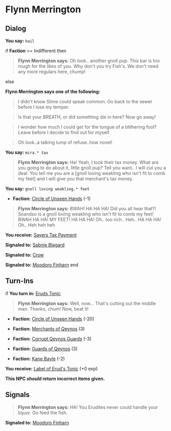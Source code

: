 # Flynn Merrington
## Dialog

**You say:** `hail`



if **Faction** >= Indifferent then




>**Flynn Merrington says:** Oh look.. another gnoll pup. This bar is too rough for the likes of you. Why don't you try Fish's. We don't need any more regulars here, chump!


else



**Flynn Merrington says one of the following:**

>I didn't know Slime could speak common.  Go back to the sewer before I lose my temper.

>Is that your BREATH, or did something die in here?  Now go away!

>I wonder how much I could get for the tongue of a blithering fool?  Leave before I decide to find out for myself.

>Oh look..a talking lump of refuse..how novel!


**You say:** `mira.* tax`



>**Flynn Merrington says:** Ha! Yeah, I took their tax money. What are you going to do about it, little gnoll pup? Tell you want.. I will cut you a deal. You tell me you are a [gnoll loving weakling who isn't fit to comb my feet] and I will give you that merchant's tax money.

**You say:** `gnoll loving weakling.* feet`



* __Faction:__ [Circle of Unseen Hands](/faction/223) (-1)


>**Flynn Merrington says:** BWAH! HA HA HA! Did you all hear that?! Soandso is a gnoll loving weakling who isn't fit to comb my feet! BWAH HA HA! MY FEET! HA HA HA! Oh.. too rich.. Heh.. HA HA HA! Oh.. Heh heh heh


**You receive:**  [Sayers Tax Payment](/item/13174)


**Signaled to:**  [Sabnie Blagard](/npc/2083)


**Signaled to:**  [Crow](/npc/2063)


**Signaled to:**  [Moodoro Finharn](/npc/2040)
end

## Turn-Ins





if **You turn in:** [Eruds Tonic](/item/13122)


>**Flynn Merrington says:** Well, now... That's cutting out the middle man. Thanks, chum! Now, beat it!





* __Faction:__ [Circle of Unseen Hands](/faction/223) (-20)


* __Faction:__ [Merchants of Qeynos](/faction/291) (3)


* __Faction:__ [Corrupt Qeynos Guards](/faction/230) (-3)


* __Faction:__ [Guards of Qeynos](/faction/262) (3)


* __Faction:__ [Kane Bayle](/faction/273) (-2)


 **You receive:**  [Label of Erud's Tonic](/item/13123) (+0 exp)

**This NPC *should* return incorrect items given.**

## Signals

>**Flynn Merrington says:** HA! You Erudites never could handle your liquor. Go feed the fish.

**Signaled to:**  [Moodoro Finharn](/npc/2040)